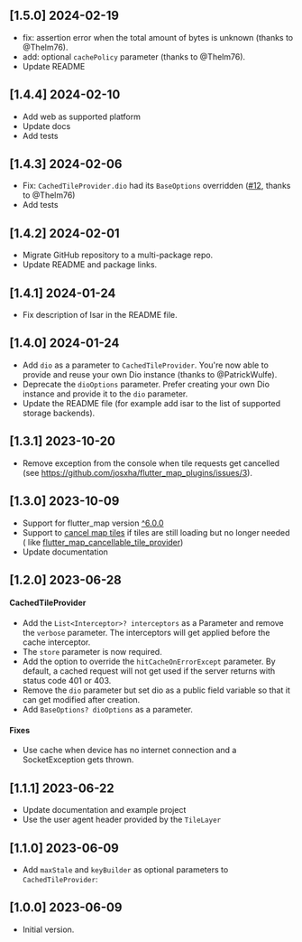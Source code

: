 ## [1.5.0] 2024-02-19

- fix: assertion error when the total amount of bytes is unknown (thanks to
  @Thelm76).
- add: optional `cachePolicy` parameter (thanks to @Thelm76).
- Update README

## [1.4.4] 2024-02-10

- Add web as supported platform
- Update docs
- Add tests

## [1.4.3] 2024-02-06

- Fix: `CachedTileProvider.dio` had its `BaseOptions`
  overridden ([#12](https://github.com/josxha/flutter_map_plugins/issues/12),
  thanks to
  @Thelm76)
- Add tests

## [1.4.2] 2024-02-01

- Migrate GitHub repository to a multi-package repo.
- Update README and package links.

## [1.4.1] 2024-01-24

- Fix description of Isar in the README file.

## [1.4.0] 2024-01-24

- Add `dio` as a parameter to `CachedTileProvider`. You're now able to provide
  and reuse your own Dio instance (thanks to @PatrickWulfe).
- Deprecate the `dioOptions` parameter. Prefer creating your own Dio instance
  and provide it to the `dio` parameter.
- Update the README file (for example add isar to the list of supported storage
  backends).

## [1.3.1]  2023-10-20

- Remove exception from the console when tile requests get cancelled
  (see https://github.com/josxha/flutter_map_plugins/issues/3).

## [1.3.0]  2023-10-09

- Support for flutter_map
  version [^6.0.0](https://pub.dev/packages/flutter_map/changelog#600---20231009)
- Support
  to [cancel map tiles](https://github.com/fleaflet/flutter_map/pull/1622) if
  tiles are still loading but no
  longer needed (
  like [flutter_map_cancellable_tile_provider](https://pub.dev/packages/flutter_map_cancellable_tile_provider))
- Update documentation

## [1.2.0] 2023-06-28

#### CachedTileProvider

- Add the `List<Interceptor>? interceptors` as a Parameter and remove
  the `verbose` parameter. The interceptors will
  get applied before the cache interceptor.
- The `store` parameter is now required.
- Add the option to override the `hitCacheOnErrorExcept` parameter. By default,
  a cached request will not get used if
  the server returns with status code 401 or 403.
- Remove the `dio` parameter but set dio as a public field variable so that it
  can get modified after creation.
- Add `BaseOptions? dioOptions` as a parameter.

#### Fixes

- Use cache when device has no internet connection and a SocketException gets
  thrown.

## [1.1.1] 2023-06-22

- Update documentation and example project
- Use the user agent header provided by the `TileLayer`

## [1.1.0] 2023-06-09

- Add `maxStale` and `keyBuilder` as optional parameters
  to `CachedTileProvider`:

## [1.0.0] 2023-06-09

- Initial version.
